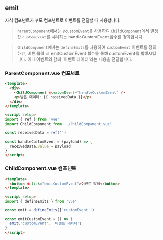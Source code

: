 ## emit

자식 컴포넌트가 부모 컴포넌트로 이벤트를 전달할 때 사용합니다.

> `ParentComponent`에서는 `@customEvent`를 사용하여 `ChildComponent`에서 발생한 `customEvent`를 처리하는 handleCustomEvent 함수를 정의합니다.

> `ChildComponent`에서는 `defineEmits`를 사용하여 `customEvent` 이벤트를 정의하고, 버튼 클릭 시 emitCustomEvent 함수를 통해 customEvent를 발생시킵니다. 이때 이벤트와 함께 '이벤트 데이터'라는 내용을 전달합니다.

### ParentComponent.vue 컴포넌트

```html
<template>
  <div>
    <ChildComponent @customEvent="handleCustomEvent" />
    <p>받은 데이터: {{ receivedData }}</p>
  </div>
</template>

<script setup>
import { ref } from 'vue'
import ChildComponent from './ChildComponent.vue'

const receivedData = ref('')

const handleCustomEvent = (payload) => {
  receivedData.value = payload
}
</script>
```

### ChildComponent.vue 컴포넌트

```html
<template>
  <button @click="emitCustomEvent">이벤트 발생</button>
</template>

<script setup>
import { defineEmits } from 'vue'

const emit = defineEmits(['customEvent'])

const emitCustomEvent = () => {
  emit('customEvent', '이벤트 데이터')
}
</script>
```